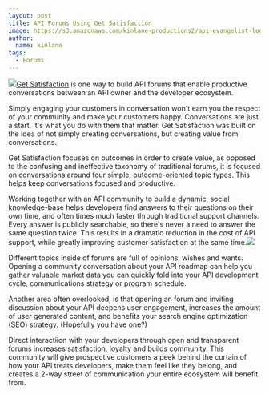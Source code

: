 ```yaml
---
layout: post
title: API Forums Using Get Satisfaction
image: https://s3.amazonaws.com/kinlane-productions2/api-evangelist-logos/api-evangelist-butterfly-vertical.png
author:
  name: kinlane
tags:
  - Forums
---
```

[![](http://kinlane-productions2.s3.amazonaws.com/api-evangelist/get_satisfaction/get_satisfaction_logo.jpg)](http://getsatisfaction.com/ "Get Satisfaction")[Get Satisfaction](http://getsatisfaction.com/ "Get Satisfaction") is one way to build API forums that enable productive conversations between an API owner and the developer ecosystem.

Simply engaging your customers in conversation won't earn you the respect of your community and make your customers happy. Conversations are just a start, it's what you do with them that matter. Get Satisfaction was built on the idea of not simply creating conversations, but creating value from conversations.

Get Satisfaction focuses on outcomes in order to create value, as opposed to the confusing and ineffective taxonomy of traditional forums, it is focused on conversations around four simple, outcome-oriented topic types. This helps keep conversations focused and productive.

Working together with an API community to build a dynamic, social knowledge-base helps developers find answers to their questions on their own time, and often times much faster through traditional support channels. Every answer is publicly searchable, so there's never a need to answer the same question twice. This results in a dramatic reduction in the cost of API support, while greatly improving customer satisfaction at the same time.![](http://kinlane-productions2.s3.amazonaws.com/api-evangelist/get_satisfaction/get-satisfaction-screenshot.jpg)

Different topics inside of forums are full of opinions, wishes and wants. Opening a community conversation about your API roadmap can help you gather valuable market data you can quickly fold into your API development cycle, communications strategy or program schedule.

Another area often overlooked, is that opening an forum and inviting discussion about your API deepens user engagement, increases the amount of user generated content, and benefits your search engine optimization (SEO) strategy. (Hopefully you have one?)

Direct interactiion with your developers through open and transparent forums increases satisfaction, loyalty and builds community. This community will give prospective customers a peek behind the curtain of how your API treats developers, make them feel like they belong, and creates a 2-way street of communication your entire ecosystem will benefit from.